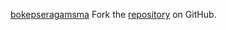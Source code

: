 [bokepseragamsma](https://bokepseragamsma.pages.dev)
Fork the [repository](https://github.com/ceriguna) on GitHub.